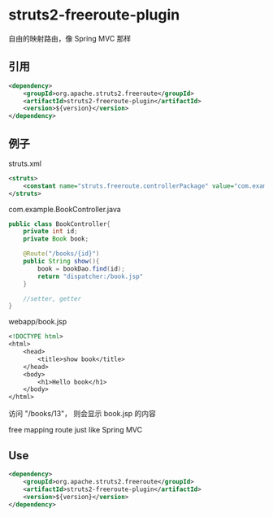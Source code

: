 # struts2-freeroute-plugin #

自由的映射路由，像 Spring MVC 那样

## 引用 ##

```xml
<dependency>
    <groupId>org.apache.struts2.freeroute</groupId>
    <artifactId>struts2-freeroute-plugin</artifactId>
    <version>${version}</version>
</dependency>
```

## 例子 ##

struts.xml
```xml
<struts>
    <constant name="struts.freeroute.controllerPackage" value="com.example"/>
</struts>
```

com.example.BookController.java
```java
public class BookController{
    private int id;
    private Book book;

    @Route("/books/{id}")
    public String show(){
        book = bookDao.find(id);
        return "dispatcher:/book.jsp"
    }

    //setter, getter
}
```

webapp/book.jsp
```jsp
<!DOCTYPE html>
<html>
    <head>
        <title>show book</title>
    </head>
    <body>
        <h1>Hello book</h1>
    </body>
</html>
```

访问 "/books/13"， 则会显示 book.jsp 的内容


free mapping route just like Spring MVC

## Use ##

```xml
<dependency>
    <groupId>org.apache.struts2.freeroute</groupId>
    <artifactId>struts2-freeroute-plugin</artifactId>
    <version>${version}</version>
</dependency>
```